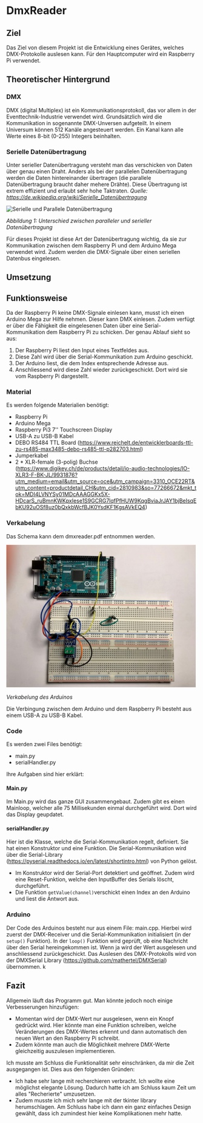 # DmxReader

## Ziel 
Das Ziel von diesem Projekt ist die Entwicklung eines Gerätes, welches DMX-Protokolle auslesen kann. Für den Hauptcomputer wird ein Raspberry Pi verwendet.

## Theoretischer Hintergrund
### DMX
DMX (digital Multiplex) ist ein Kommunikationsprotokoll, das vor allem in der Eventtechnik-Industrie verwendet wird. Grundsätzlich wird die Kommunikation in sogenannte DMX-Unversen aufgeteilt. In einem Universum können 512 Kanäle angesteuert werden. Ein Kanal kann alle Werte eines 8-bit (0-255) Integers beinhalten.


### Serielle Datenübertragung 
Unter serieller Datenübertragung versteht man das verschicken von Daten über genau einen Draht. Anders als bei der parallelen Datenübertragung werden die Daten hintereinander übertragen (die parallele Datenübertragung braucht daher mehere Drähte). Diese Übertragung ist extrem effizient und erlaubt sehr hohe Taktraten. 
*Quelle: https://de.wikipedia.org/wiki/Serielle_Datenübertragung*

![Serielle und Parallele Datenübertragung](https://upload.wikimedia.org/wikipedia/commons/a/a6/Parallel_and_Serial_Transmission.gif)

*Abbildung 1: Unterschied zwischen paralleler und serieller Datenübertragung*

Für dieses Projekt ist diese Art der Datenübertragung wichtig, da sie zur Kommunikation zwischen dem Raspberry Pi und dem Arduino Mega verwendet wird. Zudem werden die DMX-Signale über einen seriellen Datenbus eingelesen.

## Umsetzung 

## Funktionsweise
Da der Raspberry Pi keine DMX-Signale einlesen kann, musst ich einen Arduino Mega zur Hilfe nehmen. Dieser kann DMX einlesen. Zudem verfügt er über die Fähigkeit die eingelesenen Daten über eine Serial-Kommunikation dem Raspberry Pi zu schicken.
Der genau Ablauf sieht so aus:

1. Der Raspberry Pi liest den Input eines Textfeldes aus.
2. Diese Zahl wird über die Serial-Kommunikation zum Arduino geschickt.
3. Der Arduino liest, die dem Index entsprechende Adresse aus.
4. Anschliessend wird diese Zahl wieder zurückgeschickt. Dort wird sie vom Raspberry Pi dargestellt.

### Material
Es werden folgende Materialien benötigt:
- Raspberry Pi
- Arduino Mega
- Raspberry Pi3 7'' Touchscreen Display
- USB-A zu USB-B Kabel 
- DEBO RS484 TTL Board (https://www.reichelt.de/entwicklerboards-ttl-zu-rs485-max3485-debo-rs485-ttl-p282703.html)
- Jumperkabel
- 2 * XLR-female (3-polig) Buchse (https://www.digikey.ch/de/products/detail/io-audio-technologies/IO-XLR3-F-BK-JL/9931876?utm_medium=email&utm_source=oce&utm_campaign=3310_OCE22RT&utm_content=productdetail_CH&utm_cid=2810983&so=77266672&mkt_tok=MDI4LVNYSy01MDcAAAGGKx5X-HDcarS_ruBmnKWKpxIese1S9GCRG7lqfPfHUW9KqgBviaJrJAY1bjBeIsqEbKU92uOSf8uz0bQxkbWcfBJK0YsdKF1KgsAVkEQ4)

### Verkabelung

Das Schema kann dem dmxreader.pdf entnommen werden. 

<img src="verkabelung.jpeg" alt="drawing" width="500"/>

*Verkabelung des Arduinos*

Die Verbingung zwischen dem Arduino und dem Raspberry Pi besteht aus einem USB-A zu USB-B Kabel.

### Code
Es werden zwei Files benötigt:
- main.py
- serialHandler.py

Ihre Aufgaben sind hier erklärt:

#### Main.py 
Im Main.py wird das ganze GUI zusammengebaut. Zudem gibt es einen Mainloop, welcher alle 75 Millisekunden einmal durchgeführt wird. Dort wird das Display geupdatet.

#### serialHandler.py
Hier ist die Klasse, welche die Serial-Kommunikation regelt, definiert. Sie hat einen Konstruktor und eine Funktion. Die Serial-Kommunikation wird über die Serial-Library (https://pyserial.readthedocs.io/en/latest/shortintro.html) von Python gelöst.
- Im Konstruktor wird der Serial-Port detektiert und geöffnet. Zudem wird eine Reset-Funktion, welche den InputBuffer des Serials löscht, durchgeführt.
- Die Funktion `getValue(channel)`verschickt einen Index an den Arduino und liest die Antwort aus.

### Arduino
Der Code des Arduinos besteht nur aus einem File: main.cpp. Hierbei wird zuerst der DMX-Receiver und die Serial-Kommunikation initialisiert (in der `setup()` Funktion). In der `loop()` Funktion wird geprüft, ob eine Nachricht über den Serial hereingekommen ist. Wenn ja wird der Wert ausgelesen und anschliessend zurückgeschickt. Das Auslesen des DMX-Protokolls wird von der DMXSerial Library (https://github.com/mathertel/DMXSerial) übernommen.
k
## Fazit
Allgemein läuft das Programm gut. Man könnte jedoch noch einige Verbesserungen hinzufügen:
- Momentan wird der DMX-Wert nur ausgelesen, wenn ein Knopf gedrückt wird. Hier könnte man eine Funktion schreiben, welche Veränderungen des DMX-Wertes erkennt und dann automatisch den neuen Wert an den Raspberry Pi schreibt.
- Zudem könnte man auch die Möglichkeit mehrere DMX-Werte gleichzeitig auszulesen implementieren.

Ich musste am Schluss die Funktionalität sehr einschränken, da mir die Zeit ausgegangen ist. Dies aus den folgenden Gründen:
- Ich habe sehr lange mit recherchieren verbracht. Ich wollte eine möglichst elegante Lösung. Dadurch hatte ich am Schluss kaum Zeit um alles "Recherierte" umzusetzen.
- Zudem musste ich mich sehr lange mit der tkinter library herumschlagen. Am Schluss habe ich dann ein ganz einfaches Design gewählt, dass ich zumindest hier keine Komplikationen mehr hatte.